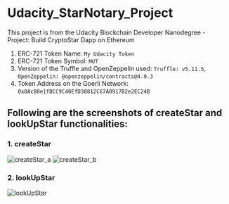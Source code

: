 # Udacity_StarNotary_Project
This project is from the Udacity Blockchain Developer Nanodegree - Project: Build CryptoStar Dapp on Ethereum

1. ERC-721 Token Name: `My Udacity Token`
2. ERC-721 Token Symbol: `MUT`
3. Version of the Truffle and OpenZeppelin used: `Truffle: v5.11.5`, `OpenZeppelin: @openzeppelin/contracts@4.9.3`
4. Token Address on the Goerli Network: `0x0Ac88e1fBCC9C40EfD38812C67A0917B2e2EC24B`

## Following are the screenshots of createStar and lookUpStar functionalities:
### 1. createStar
![createStar_a](https://github.com/anishsamant/Udacity_StarNotary_Project/assets/21247634/145060c8-629a-470b-8d6e-6d42b0156991)
![createStar_b](https://github.com/anishsamant/Udacity_StarNotary_Project/assets/21247634/9cb69818-3ddb-4066-ab0e-31040dd046a7)

### 2. lookUpStar
![lookUpStar](https://github.com/anishsamant/Udacity_StarNotary_Project/assets/21247634/ff985ba3-ccdd-485b-a3fe-76095c9d92d1)

